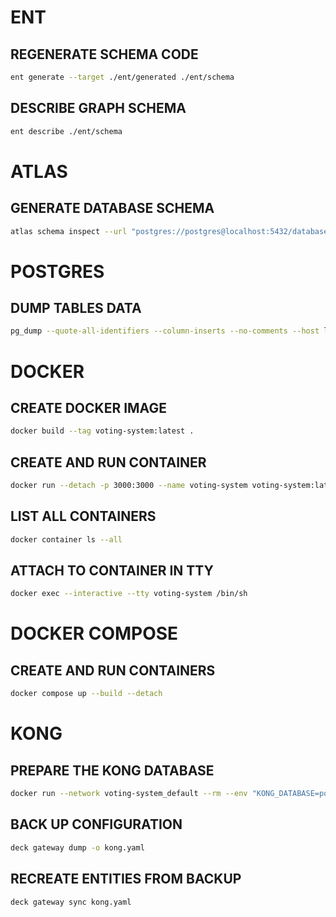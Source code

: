# ENT

## REGENERATE SCHEMA CODE

```bash
ent generate --target ./ent/generated ./ent/schema
```

## DESCRIBE GRAPH SCHEMA

```bash
ent describe ./ent/schema
```

# ATLAS

## GENERATE DATABASE SCHEMA

```bash
atlas schema inspect --url "postgres://postgres@localhost:5432/database?sslmode=disable" --format '{{ sql . }}' > schema.sql
```

# POSTGRES

## DUMP TABLES DATA

```bash
pg_dump --quote-all-identifiers --column-inserts --no-comments --host localhost --port 5432 --username postgres --no-password --dbname database --file /app/dump.sql
```

# DOCKER

## CREATE DOCKER IMAGE

```bash
docker build --tag voting-system:latest .
```

## CREATE AND RUN CONTAINER

```bash
docker run --detach -p 3000:3000 --name voting-system voting-system:latest
```

## LIST ALL CONTAINERS

```bash
docker container ls --all
```

## ATTACH TO CONTAINER IN TTY

```bash
docker exec --interactive --tty voting-system /bin/sh
```

# DOCKER COMPOSE

## CREATE AND RUN CONTAINERS

```bash
docker compose up --build --detach
```

# KONG

## PREPARE THE KONG DATABASE

```bash
docker run --network voting-system_default --rm --env "KONG_DATABASE=postgres" --env "KONG_PG_HOST=kong-database" --env "KONG_PG_PASSWORD=kongpass" kong:latest kong migrations bootstrap
```

## BACK UP CONFIGURATION

```bash
deck gateway dump -o kong.yaml
```

## RECREATE ENTITIES FROM BACKUP

```bash
deck gateway sync kong.yaml
```
